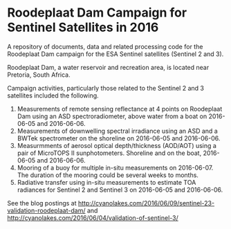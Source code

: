 # Roodeplaat Dam Campaign for Sentinel Satellites in 2016
A repository of documents, data and related processing code for the Roodeplaat Dam campaign for the ESA Sentinel satellites (Sentinel 2 and 3).

Roodeplaat Dam, a water reservoir and recreation area, is located near Pretoria, South Africa.

Campaign activities, particularly those related to the Sentinel 2 and 3 satellites included the following.

1. Measurements of remote sensing reflectance at 4 points on Roodeplaat Dam using an ASD spectroradiometer, above water from a boat on 2016-06-05 and 2016-06-06.
2. Measurements of downwelling spectral irradiance using an ASD and a BWTek spectrometer on the shoreline on 2016-06-05 and 2016-06-06.
3. Measurmments of aerosol optical depth/thickness (AOD/AOT) using a pair of MicroTOPS II sunphotometers. Shoreline and on the boat, 2016-06-05 and 2016-06-06. 
3. Mooring of a buoy for multiple in-situ measurements on 2016-06-07. The duration of the mooring could be several weeks to months.
4. Radiative transfer using in-situ measurements to estimate TOA radiances for Sentinel 2 and Sentinel 3 on 2016-06-05 and 2016-06-06.

See the blog postings at http://cyanolakes.com/2016/06/09/sentinel-23-validation-roodeplaat-dam/ and http://cyanolakes.com/2016/06/04/validation-of-sentinel-3/



